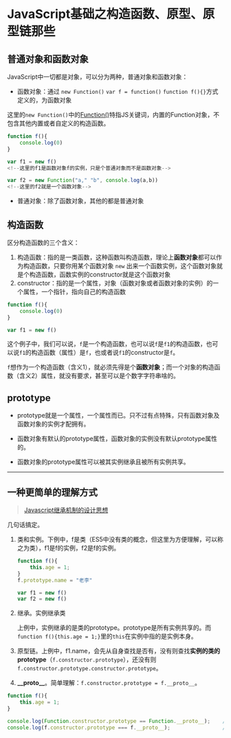 # JavaScript基础之构造函数、原型、原型链那些

## 普通对象和函数对象

JavaScript中一切都是对象，可以分为两种，普通对象和函数对象：

- 函数对象：通过 `new Function()` `var f = function()` `function f(){}`方式定义的，为函数对象

这里的`new Function()`中的[Function()](https://developer.mozilla.org/zh-CN/docs/Web/JavaScript/Reference/Global_Objects/Function)特指JS关键词，内置的Function对象，不包含其他内置或者自定义的构造函数。

```javascript
function f(){
    console.log(0)
}

var f1 = new f()
<!--这里的f1是函数对象f的实例，只是个普通对象而不是函数对象-->

var f2 = new Function("a," "b", console.log(a,b))
<!--这里的f2就是一个函数对象-->
```

- 普通对象：除了函数对象，其他的都是普通对象

## 构造函数

区分构造函数的三个含义：

1. 构造函数：指的是一类函数，这种函数叫构造函数，理论上**函数对象**都可以作为构造函数，只要你用某个函数对象 `new` 出来一个函数实例，这个函数对象就是个构造函数，函数实例的constructor就是这个函数对象
2. constructor：指的是一个属性，对象（函数对象或者函数对象的实例）的一个属性，一个指针，指向自己的构造函数

```javascript
function f(){
    console.log(0)
}

var f1 = new f()
```

这个例子中，我们可以说，`f`是一个构造函数，也可以说`f`是`f1`的构造函数，也可以说`f1`的构造函数（属性）是`f`，也或者说`f1`的constructor是`f`。

`f`想作为一个构造函数（含义1），就必须先得是个**函数对象**；而一个对象的构造函数（含义2）属性，就没有要求，甚至可以是个数字字符串啥的。

## prototype

- prototype就是一个属性，一个属性而已。只不过有点特殊，只有函数对象及函数对象的实例才配拥有。

- 函数对象有默认的prototype属性，函数对象的实例没有默认prototype属性的。

- 函数对象的prototype属性可以被其实例继承且被所有实例共享。

---

## 一种更简单的理解方式

> [Javascript继承机制的设计思想](http://www.ruanyifeng.com/blog/2011/06/designing_ideas_of_inheritance_mechanism_in_javascript.html)

几句话搞定。

1. 类和实例。下例中，f是类（ES5中没有类的概念，但这里为方便理解，可以称之为类），f1是f的实例，f2是f的实例。

    ```javascript
    function f(){
        this.age = 1;
    }
    f.prototype.name = "老李"

    var f1 = new f()
    var f2 = new f()
    ```
2. 继承。实例继承类

    上例中，实例继承的是类的prototype。prototype是所有实例共享的。而`function f(){this.age = 1;}`里的`this`在实例中指的是实例本身。

3. 原型链。上例中，f1.name，会先从自身查找是否有，没有则查找**实例的类的prototype**（`f.constructor.prototype`），还没有则`f.constructor.prototype.constructor.prototype`。

4. **\_\_proto\_\_**。简单理解：`f.constructor.prototype = f.__proto__`。

```javascript
function f(){
    this.age = 1;
}

console.log(Function.constructor.prototype == Function.__proto__);    //true
console.log(f.constructor.prototype === f.__proto__);                 //true
```
